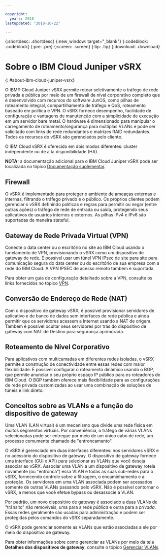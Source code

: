 ```yaml
---

copyright:
  years: 2018
lastupdated: "2018-10-22"

---
```


{:shortdesc: .shortdesc}
{:new_window: target="_blank"}
{:codeblock: .codeblock}
{:pre: .pre}
{:screen: .screen}
{:tip: .tip}
{:download: .download}

# Sobre o IBM Cloud Juniper vSRX
{: #about-ibm-cloud-juniper-vsrx}

O IBM® Cloud Juniper vSRX permite rotear seletivamente o tráfego de rede privada e pública por meio de um firewall de nível corporativo completo que é desenvolvido com recursos do software JunOS, como pilhas de roteamento integral, compartilhamento de tráfego e QoS, roteamento baseado em política e VPN. O vSRX fornece desempenho, facilidade de configuração e vantagens de manutenção com a simplicidade de execução em um servidor bare metal. O hardware é dimensionado para manipular o carregamento de roteamento/segurança para múltiplas VLANs e pode ser solicitado com links de rede redundantes e matrizes RAID redundantes. Todos os recursos do vSRX são gerenciados pelo cliente.

O IBM Cloud vSRX é oferecido em dois modos diferentes: cluster independente ou de alta disponibilidade (HA).

**NOTA:** a documentação adicional para o IBM Cloud Juniper vSRX pode ser localizada no tópico [Documentação suplementar](/docs/infrastructure/vsrx?topic=vsrx-supplemental-ibm-cloud-juniper-vsrx-documentation).

## Firewall
O vSRX é implementado para proteger o ambiente de ameaças externas e internas, filtrando o tráfego privado e o público. Os próprios clientes podem gerenciar o vSRX definindo políticas e regras para permitir ou negar (entre outras ações) o tráfego de rede de entrada ou saída, protegendo seus aplicativos de usuários internos e externos. As pilhas IPv4 e IPv6 são suportadas de maneira stateful.

## Gateway de Rede Privada Virtual (VPN)
Conecte o data center ou o escritório no site ao IBM Cloud usando o tunelamento de VPN, provisionando o vSRX como um dispositivo de gateway de rede. É possível usar um túnel VPN IPsec de site para site para comunicação segura do data center ou do escritório de sua empresa com a rede do IBM Cloud. A VPN IPSEC de acesso remoto também é suportada.

Para obter um guia de configuração detalhado sobre a VPN, consulte os links fornecidos no tópico [VPN](/docs/infrastructure/vsrx?topic=vsrx-working-with-vpn#working-with-vpn).

## Conversão de Endereço de Rede (NAT)
Com o dispositivo de gateway vSRX, é possível provisionar servidores de aplicativo e de banco de dados sem interfaces de rede pública e ainda permitir que os servidores acessem a Internet usando a NAT de origem. Também é possível ocultar seus servidores por trás do dispositivo de gateway com NAT de Destino para segurança aprimorada.

## Roteamento de Nível Corporativo
Para aplicativos com multicamadas em diferentes redes isoladas, o vSRX permite a construção de conectividade entre essas redes com maior flexibilidade. É possível configurar o roteamento dinâmico usando o BGP, que permite anunciar o seu próprio espaço IP público para os roteadores do IBM Cloud. O BGP também oferece mais flexibilidade para as configurações de rede privada customizadas ao usar uma combinação de soluções de túneis e link direto.

## Conceitos sobre as VLANs e a função do dispositivo de gateway
Uma VLAN (LAN virtual) é um mecanismo que divide uma rede física em muitos segmentos virtuais. Por conveniência, o tráfego de várias VLANs selecionadas pode ser entregue por meio de um único cabo de rede, um processo comumente chamado de "entroncamento".

O vSRX é gerenciado em duas interfaces diferentes: nos servidores vSRX e no acessório do dispositivo de gateway. O dispositivo de gateway fornece uma interface (GUI e API) para selecionar as VLANs que você deseja associar ao vSRX. Associar uma VLAN a um dispositivo de gateway roteia novamente (ou "entronca") essa VLAN e todas as suas sub-redes para o vSRX, fornecendo controle sobre a filtragem, o encaminhamento e a proteção. Os servidores em uma VLAN associada podem ser acessados somente de outras VLANs passando pelo vSRX. Não é possível contornar o vSRX, a menos que você efetue bypass ou desassocie a VLAN.

Por padrão, um novo dispositivo de gateway é associado a duas VLANs de "trânsito" não removíveis, uma para a rede _pública_ e outra para a _privada_. Essas redes geralmente são usadas para administração e podem ser protegidas pelos comandos do vSRX separadamente.

O vSRX pode gerenciar somente as VLANs que estão associadas a ele por meio do dispositivo de gateway.

Para obter informações sobre como gerenciar as VLANs por meio da tela **Detalhes dos dispositivos de gateway**, consulte o tópico [Gerenciar VLANs](/docs/infrastructure/vsrx?topic=vsrx-managing-ibm-vlans).
